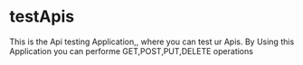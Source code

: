 # testApis

This is the Api testing Application,, where you can test ur Apis.
By Using this Application you can performe GET,POST,PUT,DELETE operations
